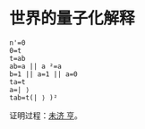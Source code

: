 # 世界的量子化解释

```
n'=0
0=t
t=ab
ab=a || a ²=a
b=1 || a=1 || a=0
ta=t
a=| ⟩ ​​​
tab=t(| ⟩ )²
```

证明过程：[未济 亨](https://github.com/zeusro/quantum)。
